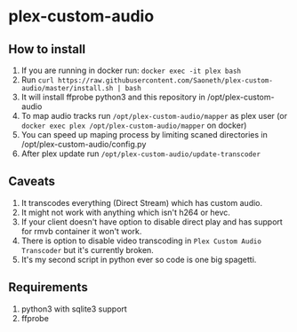 # plex-custom-audio

## How to install
1. If you are running in docker run: `docker exec -it plex bash`
2. Run `curl https://raw.githubusercontent.com/Saoneth/plex-custom-audio/master/install.sh | bash`
3. It will install ffprobe python3 and this repository in /opt/plex-custom-audio
4. To map audio tracks run `/opt/plex-custom-audio/mapper` as plex user (or `docker exec plex /opt/plex-custom-audio/mapper` on docker)
5. You can speed up maping process by limiting scaned directories in /opt/plex-custom-audio/config.py
6. After plex update run `/opt/plex-custom-audio/update-transcoder`

## Caveats
1. It transcodes everything (Direct Stream) which has custom audio.
2. It might not work with anything which isn't h264 or hevc.
3. If your client doesn't have option to disable direct play and has support for rmvb container it won't work.
4. There is option to disable video transcoding in `Plex Custom Audio Transcoder` but it's currently broken.
5. It's my second script in python ever so code is one big spagetti.

## Requirements
1. python3 with sqlite3 support
2. ffprobe
